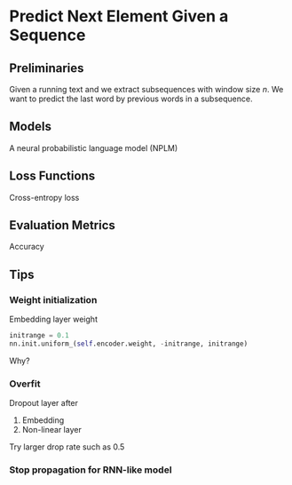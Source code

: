 # Predict Next Element Given a Sequence

## Preliminaries

Given a running text and we extract subsequences with window size $n$. We want to predict the last word by previous words in a subsequence.

## Models

A neural probabilistic language model (NPLM)

## Loss Functions

Cross-entropy loss

## Evaluation Metrics

Accuracy

## Tips

### Weight initialization

Embedding layer weight

```python
initrange = 0.1
nn.init.uniform_(self.encoder.weight, -initrange, initrange)
```

Why?

### Overfit

Dropout layer after

1. Embedding
2. Non-linear layer

Try larger drop rate such as 0.5

### Stop propagation for RNN-like model
